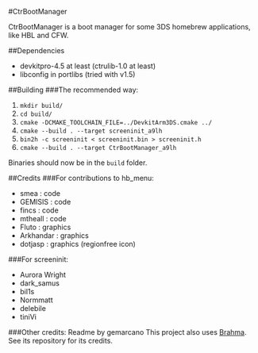 #CtrBootManager

CtrBootManager is a boot manager for some 3DS homebrew applications, like HBL and CFW.

##Dependencies
- devkitpro-4.5 at least (ctrulib-1.0 at least)
- libconfig in portlibs (tried with v1.5)

##Building
###The recommended way:
 1. `mkdir build/`
 2. `cd build/`
 3. `cmake -DCMAKE_TOOLCHAIN_FILE=../DevkitArm3DS.cmake ../`
 4. `cmake --build . --target screeninit_a9lh`
 5. `bin2h -c screeninit < screeninit.bin > screeninit.h`
 6. `cmake --build . --target CtrBootManager_a9lh`

Binaries should now be in the `build` folder.

##Credits
###For contributions to hb_menu:
 * smea : code
 * GEMISIS : code
 * fincs : code
 * mtheall : code
 * Fluto : graphics
 * Arkhandar : graphics
 * dotjasp : graphics (regionfree icon)

###For screeninit:
 * Aurora Wright
 * dark_samus
 * bil1s
 * Normmatt
 * delebile 
 * tiniVi

###Other credits:
Readme by gemarcano
This project also uses [Brahma](https://github.com/patois/Brahma). See its repository for its credits.
